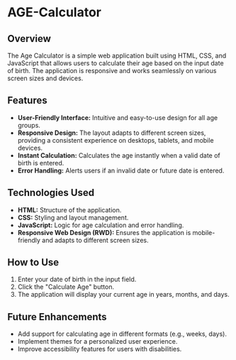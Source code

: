 # AGE-Calculator

## Overview
The Age Calculator is a simple web application built using HTML, CSS, and JavaScript that allows users to calculate their age based on the input date of birth. The application is responsive and works seamlessly on various screen sizes and devices.

## Features
- **User-Friendly Interface:** Intuitive and easy-to-use design for all age groups.
- **Responsive Design:** The layout adapts to different screen sizes, providing a consistent experience on desktops, tablets, and mobile devices.
- **Instant Calculation:** Calculates the age instantly when a valid date of birth is entered.
- **Error Handling:** Alerts users if an invalid date or future date is entered.

## Technologies Used
- **HTML:** Structure of the application.
- **CSS:** Styling and layout management.
- **JavaScript:** Logic for age calculation and error handling.
- **Responsive Web Design (RWD):** Ensures the application is mobile-friendly and adapts to different screen sizes.

## How to Use
1. Enter your date of birth in the input field.
2. Click the "Calculate Age" button.
3. The application will display your current age in years, months, and days.

## Future Enhancements
- Add support for calculating age in different formats (e.g., weeks, days).
- Implement themes for a personalized user experience.
- Improve accessibility features for users with disabilities.



